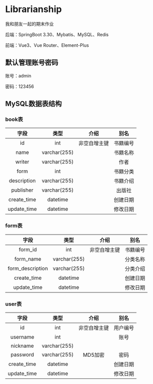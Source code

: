 # Librarianship
我和朋友一起的期末作业

后端：SpringBoot 3.30、Mybatis、MySQL、Redis

前端：Vue3、Vue Router、Element-Plus
## 默认管理账号密码
账号：admin

密码：123456
## MySQL数据表结构
### book表
|     字段      | 类型  |   介绍   |  别名  |
|:-----------:|:---:|:------:|:----:|
|     id      | int | 非空自增主键 | 书籍编号 |
|    name     |varchar(255)|| 书籍名称 |
|   writer    |varchar(255)||  作者  |
|    form     |int|| 书籍分类 |
| description |varchar(255)|| 书籍介绍 |
| publisher |varchar(255)|| 出版社  |
| create_time |datetime|| 创建日期 |
| update_time |datetime|| 修改日期 |
### form表
|        字段        | 类型  |   介绍   |  别名  |
|:----------------:|:---:|:------:|:----:|
|     form_id      | int | 非空自增主键 | 书籍编号 |
|    form_name     |varchar(255)|| 分类名称 |
| form_description |varchar(255)|| 分类介绍 |
| create_time |datetime|| 创建日期 |
| update_time |datetime|| 修改日期 |
### user表
|     字段      |      类型      |   介绍   |  别名  |
|:-----------:|:------------:|:------:|:----:|
|     id      |     int      | 非空自增主键 | 用户编号 |
|  username   |     int      |        |  账号  |
|  nickname   | varchar(255) | |      |
|  password   | varchar(255) | MD5加密  |  密码  |
| create_time |   datetime   |        | 创建日期 |
| update_time |   datetime   |        | 修改日期 |
